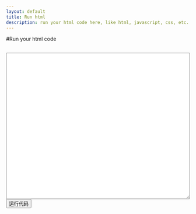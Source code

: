 ```yaml
---
layout: default
title: Run html
description: run your html code here, like html, javascript, css, etc.
---
```



#Run your html code

<div style="margin-top: 30px;">
<textarea id="code" style="width: 100%; height: 400px;">
</textarea>
</div>



<div>
    <button class="btn btn-success" onclick="run();">
        运行代码
    </button>
</div>

<script type="text/javascript">
function run(){
    var code = document.getElementById('code').value;
    if (code != ''){
        var newwindow = window.open('about:blank', '_blank');
        newwindow.opener = null;
        newwindow.document.write(code);
        newwindow.document.close();
    }
}
</script>
